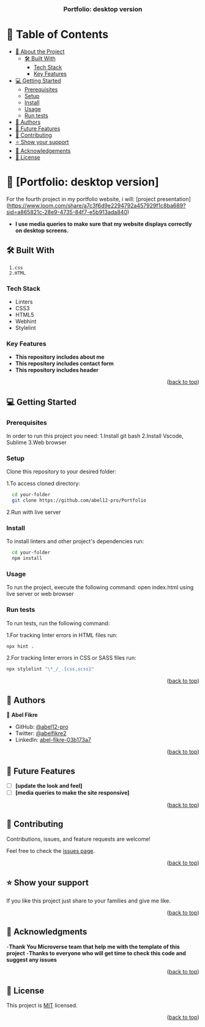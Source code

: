 <a name="readme-top"></a>


<div align="center">
  <h3><b>Portfolio: desktop version </b></h3>

</div>

# 📗 Table of Contents

- [📖 About the Project](#about-project)
  - [🛠 Built With](#built-with)
    - [Tech Stack](#tech-stack)
    - [Key Features](#key-features)
- [💻 Getting Started](#getting-started)
  - [Prerequisites](#prerequisites)
  - [Setup](#setup)
  - [Install](#install)
  - [Usage](#usage)
  - [Run tests](#run-tests)
- [👥 Authors](#authors)
- [🔭 Future Features](#future-features)
- [🤝 Contributing](#contributing)
- [⭐️ Show your support](#support)
- [🙏 Acknowledgements](#acknowledgements)
- [📝 License](#license)


# 📖 [Portfolio: desktop version] <a name="about-project"></a>

For the fourth project in my portfolio website, i will:
[project presentation] (https://www.loom.com/share/a7c3f6d9e2294792a457929f1c8ba689?sid=a865821c-28e9-4735-84f7-e5b913ada840)

- **I use media queries to make sure that my website displays correctly on desktop screens.**

## 🛠 Built With <a name="built-with"></a>
     1.css
     2.HTML

### Tech Stack <a name="tech-stack"></a>
  <ul>
    <li>Linters</li>
    <li>CSS3</li>
    <li>HTML5</li>
    <li>Webhint</li>
    <li>Stylelint</li>
  </ul>

### Key Features <a name="key-features"></a>

- **This repository includes about me**
- **This repository includes contact form**
- **This repository includes header**

<p align="right">(<a href="#readme-top">back to top</a>)</p>

## 💻 Getting Started <a name="getting-started"></a>

### Prerequisites

In order to run this project you need:
1.Install git bash
2.Install Vscode, Sublime
3.Web browser 

### Setup

Clone this repository to your desired folder:

1.To access cloned directory:

```sh
  cd your-folder
  git clone https://github.com/abel12-pro/Portfolio
```
2.Run with live server 

### Install

To install linters and other project's dependencies run:

```sh
  cd your-folder
  npm install
```

### Usage

To run the project, execute the following command:
   open index.html using live server or web browser 

### Run tests

To run tests, run the following command:

1.For tracking linter errors in HTML files run:
```sh
npx hint .

```
2.For tracking linter errors in CSS or SASS files run:
```sh
npx stylelint "\*_/_.{css,scss}"

```
<p align="right">(<a href="#readme-top">back to top</a>)</p>


## 👥 Authors <a name="authors"></a>

👤 **Abel Fikre**

- GitHub: [@abel12-pro](https://github.com/abel12-pro)
- Twitter: [@abelfikre2](https://twitter.com/@abelfikre21)
- LinkedIn: [abel-fikre-03b173a7](https://www.linkedin.com/in/abel-fikre-03b173a7/)

<p align="right">(<a href="#readme-top">back to top</a>)</p>

## 🔭 Future Features <a name="future-features"></a>

- [ ] **[update the look and feel]**
- [ ] **[media queries to make the site responsive]**

<p align="right">(<a href="#readme-top">back to top</a>)</p>

## 🤝 Contributing <a name="contributing"></a>

Contributions, issues, and feature requests are welcome!

Feel free to check the [issues page](https://github.com/abel12-pro/H/issues).

<p align="right">(<a href="#readme-top">back to top</a>)</p>

## ⭐️ Show your support <a name="support"></a>

If you like this project just share to your families and give me like.

<p align="right">(<a href="#readme-top">back to top</a>)</p>

## 🙏 Acknowledgments <a name="acknowledgements"></a>

   -**Thank You Microverse team that help me with the template of this project**
   -**Thanks to everyone who will get time to check this code and suggest any issues**

<p align="right">(<a href="#readme-top">back to top</a>)</p>

## 📝 License <a name="license"></a>

This project is [MIT](./LICENSE) licensed.

<p align="right">(<a href="#readme-top">back to top</a>)</p>

